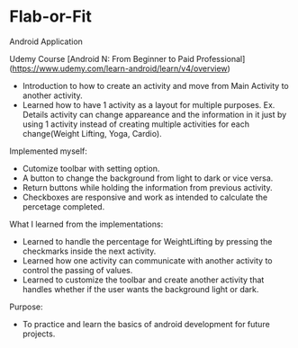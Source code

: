 # Flab-or-Fit
Android Application

Udemy Course [Android N: From Beginner to Paid Professional] (https://www.udemy.com/learn-android/learn/v4/overview)
- Introduction to how to create an activity and move from Main Activity to another activity.
- Learned how to have 1 activity as a layout for multiple purposes. Ex. Details activity can change appareance and the information in it just by using 1 activity instead of creating multiple activities for each change(Weight Lifting, Yoga, Cardio).

Implemented myself:
- Cutomize toolbar with setting option.
- A button to change the background from light to dark or vice versa.
- Return buttons while holding the information from previous activity.
- Checkboxes are responsive and work as intended to calculate the percetage completed.

What I learned from the implementations:
- Learned to handle the percentage for WeightLifting by pressing the checkmarks inside the next activity.
- Learned how one activity can communicate with another activity to control the passing of values.
- Learned to customize the toolbar and create another activity that handles whether if the user wants the background light or dark.

Purpose:
- To practice and learn the basics of android development for future projects.
